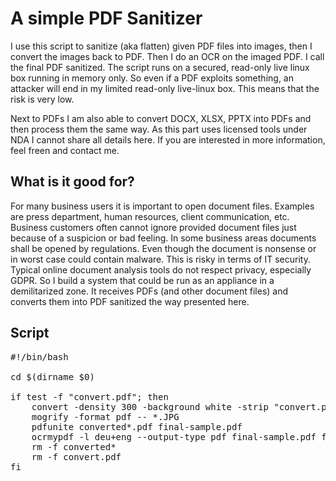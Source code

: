 # A simple PDF Sanitizer

I use this script to sanitize (aka flatten) given PDF files into images, then I convert the images back to PDF. Then I do an OCR on the imaged PDF. I call the final PDF sanitized. The script runs on a secured, read-only live linux box running in memory only. So even if a PDF exploits something, an attacker will end in my limited read-only live-linux box. This means that the risk is very low.

Next to PDFs I am also able to convert DOCX, XLSX, PPTX into PDFs and then process them the same way. As this part uses licensed tools under NDA I cannot share all details here. If you are interested in more information, feel freen and contact me.

## What is it good for?

For many business users it is important to open document files. Examples are press department, human resources, client communication, etc. Business customers often cannot ignore provided document files just because of a suspicion or bad feeling. In some business areas documents shall be opened by regulations. Even though the document is nonsense or in worst case could contain malware. This is risky in terms of IT security. Typical online document analysis tools do not respect privacy, especially GDPR. So I build a system that could be run as an appliance in a demilitarized zone. It receives PDFs (and other document files) and converts them into PDF sanitized the way presented here.

## Script

<pre>
#!/bin/bash

cd $(dirname $0)

if test -f "convert.pdf"; then
	convert -density 300 -background white -strip "convert.pdf" -quality 30 converted.JPG
	mogrify -format pdf -- *.JPG
	pdfunite converted*.pdf final-sample.pdf
	ocrmypdf -l deu+eng --output-type pdf final-sample.pdf final-ocr-sample.pdf
	rm -f converted*
	rm -f convert.pdf
fi
</pre>
